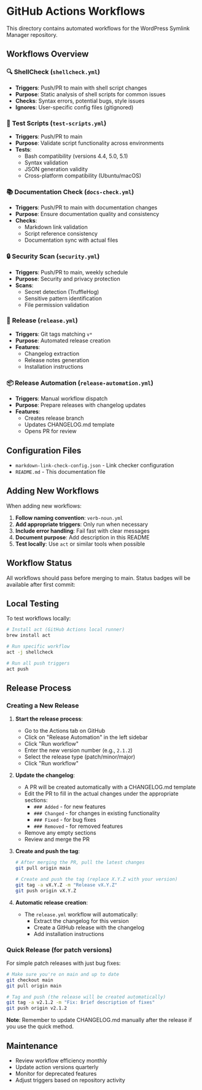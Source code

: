 # GitHub Actions Workflows

This directory contains automated workflows for the WordPress Symlink Manager repository.

## Workflows Overview

### 🔍 **ShellCheck** (`shellcheck.yml`)
- **Triggers**: Push/PR to main with shell script changes
- **Purpose**: Static analysis of shell scripts for common issues
- **Checks**: Syntax errors, potential bugs, style issues
- **Ignores**: User-specific config files (gitignored)

### 🧪 **Test Scripts** (`test-scripts.yml`)
- **Triggers**: Push/PR to main
- **Purpose**: Validate script functionality across environments
- **Tests**:
  - Bash compatibility (versions 4.4, 5.0, 5.1)
  - Syntax validation
  - JSON generation validity
  - Cross-platform compatibility (Ubuntu/macOS)

### 📚 **Documentation Check** (`docs-check.yml`)
- **Triggers**: Push/PR to main with documentation changes
- **Purpose**: Ensure documentation quality and consistency
- **Checks**:
  - Markdown link validation
  - Script reference consistency
  - Documentation sync with actual files

### 🔒 **Security Scan** (`security.yml`)
- **Triggers**: Push/PR to main, weekly schedule
- **Purpose**: Security and privacy protection
- **Scans**:
  - Secret detection (TruffleHog)
  - Sensitive pattern identification
  - File permission validation

### 🚀 **Release** (`release.yml`)
- **Triggers**: Git tags matching `v*`
- **Purpose**: Automated release creation
- **Features**:
  - Changelog extraction
  - Release notes generation
  - Installation instructions

### 📦 **Release Automation** (`release-automation.yml`)
- **Triggers**: Manual workflow dispatch
- **Purpose**: Prepare releases with changelog updates
- **Features**:
  - Creates release branch
  - Updates CHANGELOG.md template
  - Opens PR for review

## Configuration Files

- `markdown-link-check-config.json` - Link checker configuration
- `README.md` - This documentation file

## Adding New Workflows

When adding new workflows:

1. **Follow naming convention**: `verb-noun.yml`
2. **Add appropriate triggers**: Only run when necessary
3. **Include error handling**: Fail fast with clear messages
4. **Document purpose**: Add description in this README
5. **Test locally**: Use `act` or similar tools when possible

## Workflow Status

All workflows should pass before merging to main. Status badges will be available after first commit:

<!-- 
Status badges (uncomment after workflows are committed and run):
- [![ShellCheck](../../actions/workflows/shellcheck.yml/badge.svg)](../../actions/workflows/shellcheck.yml)
- [![Test Scripts](../../actions/workflows/test-scripts.yml/badge.svg)](../../actions/workflows/test-scripts.yml)
- [![Documentation Check](../../actions/workflows/docs-check.yml/badge.svg)](../../actions/workflows/docs-check.yml)
- [![Security Scan](../../actions/workflows/security.yml/badge.svg)](../../actions/workflows/security.yml)
-->

## Local Testing

To test workflows locally:

```bash
# Install act (GitHub Actions local runner)
brew install act

# Run specific workflow
act -j shellcheck

# Run all push triggers
act push
```

## Release Process

### Creating a New Release

1. **Start the release process**:
   - Go to the Actions tab on GitHub
   - Click on "Release Automation" in the left sidebar
   - Click "Run workflow"
   - Enter the new version number (e.g., `2.1.2`)
   - Select the release type (patch/minor/major)
   - Click "Run workflow"

2. **Update the changelog**:
   - A PR will be created automatically with a CHANGELOG.md template
   - Edit the PR to fill in the actual changes under the appropriate sections:
     - `### Added` - for new features
     - `### Changed` - for changes in existing functionality
     - `### Fixed` - for bug fixes
     - `### Removed` - for removed features
   - Remove any empty sections
   - Review and merge the PR

3. **Create and push the tag**:
   ```bash
   # After merging the PR, pull the latest changes
   git pull origin main
   
   # Create and push the tag (replace X.Y.Z with your version)
   git tag -a vX.Y.Z -m "Release vX.Y.Z"
   git push origin vX.Y.Z
   ```

4. **Automatic release creation**:
   - The `release.yml` workflow will automatically:
     - Extract the changelog for this version
     - Create a GitHub release with the changelog
     - Add installation instructions

### Quick Release (for patch versions)

For simple patch releases with just bug fixes:

```bash
# Make sure you're on main and up to date
git checkout main
git pull origin main

# Tag and push (the release will be created automatically)
git tag -a v2.1.2 -m "Fix: Brief description of fixes"
git push origin v2.1.2
```

**Note**: Remember to update CHANGELOG.md manually after the release if you use the quick method.

## Maintenance

- Review workflow efficiency monthly
- Update action versions quarterly
- Monitor for deprecated features
- Adjust triggers based on repository activity